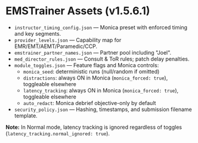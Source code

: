 
# EMSTrainer Assets (v1.5.6.1)

- `instructor_timing_config.json` — Monica preset with enforced timing and key segments.
- `provider_levels.json` — Capability map for EMR/EMT/AEMT/Paramedic/CCP.
- `emstrainer_partner_names.json` — Partner pool including "Joel".
- `med_director_rules.json` — Consult & ToR rules; patch delay penalties.
- `module_toggles.json` — Feature flags and Monica controls:
  - `monica_seed`: deterministic runs (null/random if omitted)
  - `distractions`: always ON in Monica (`monica_forced: true`), toggleable elsewhere
  - `latency_tracking`: always ON in Monica (`monica_forced: true`), toggleable elsewhere
  - `auto_redact`: Monica debrief objective-only by default
- `security_policy.json` — Hashing, timestamps, and submission filename template.

**Note:** In Normal mode, latency tracking is ignored regardless of toggles (`latency_tracking.normal_ignored: true`).
